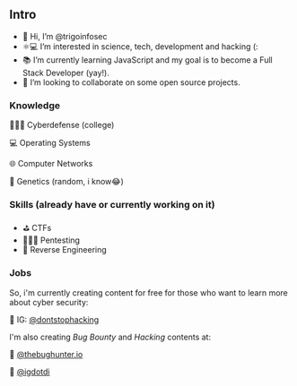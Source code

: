 
## Intro
- 👋 Hi, I’m @trigoinfosec
- ⚛️💻 I’m interested in science, tech, development and hacking (:
- 📚 I’m currently learning JavaScript and my goal is to become a Full Stack Developer (yay!). 
- 🤝 I’m looking to collaborate on some open source projects.

### Knowledge 
🕵🏻‍♀️ Cyberdefense (college)

💻 Operating Systems

🌐 Computer Networks

🧬 Genetics (random, i know😂) 

### Skills (already have or currently working on it)
- ⛳ CTFs
- 👩🏻‍💻 Pentesting
- 🔎 Reverse Engineering

### Jobs
So, i'm currently creating content for free for those who want 
to learn more about cyber security:

📱 IG: [@dontstophacking](https://www.instagram.com/dontstophacking)

I'm also creating *Bug Bounty* and *Hacking* contents at:

👾 [@thebughunter.io](https://www.instagram.com/thebughunter.io)

🎩 [@igdotdi](https://www.instagram.com/igdotdi/)
